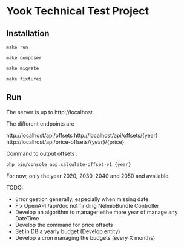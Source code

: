 # Yook Technical Test Project

## Installation

```make run```

```make composer```

```make migrate```

```make fixtures```

## Run

The server is up to http://localhost

The different endpoints are

http://localhost/api/offsets
http://localhost/api/offsets/{year}
http://localhost/api/price-offsets/{year}/{price}

Command to output offsets :

```php bin/console app:calculate-offset-v1 {year}```

For now, only the year 2020; 2030, 2040 and 2050 and available. 

TODO:

- Error gestion generally, especially when missing date.
- Fix OpenAPI /api/doc not finding NelmioBundle Controller
- Develop an algorithm to manager eithe more year of manage any DateTime
- Develop the command for price offsets
- Set in DB a yearly budget (Develop entity)
- Develop a cron managing the budgets (every X months)